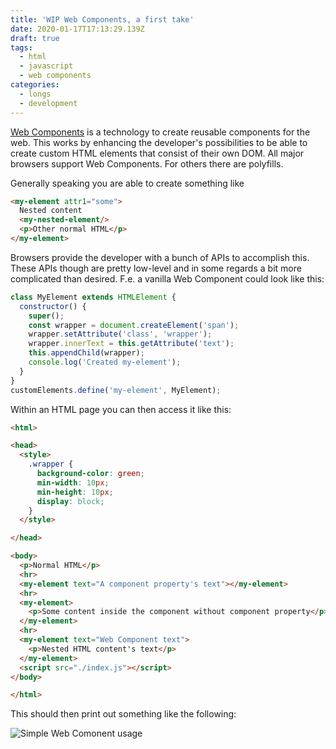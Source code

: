 ```yaml
---
title: 'WIP Web Components, a first take'
date: 2020-01-17T17:13:29.139Z
draft: true
tags:
  - html
  - javascript
  - web components
categories:
  - longs
  - development
---
```

[Web Components](https://developer.mozilla.org/en-US/docs/Web/Web_Components) is a technology to create reusable components for the web. This works by enhancing the developer's possibilities to be able to create custom HTML elements that consist of their own DOM. All major browsers support Web Components. For others there are polyfills.

Generally speaking you are able to create something like

```html
<my-element attr1="some">
  Nested content
  <my-nested-element/>
  <p>Other normal HTML</p>
</my-element>
```

Browsers provide the developer with a bunch of APIs to accomplish this. These APIs though are pretty low-level and in some regards a bit more complicated than desired. F.e. a vanilla Web Component could look like this:

```javascript
class MyElement extends HTMLElement {
  constructor() {
    super();
    const wrapper = document.createElement('span');
    wrapper.setAttribute('class', 'wrapper');
    wrapper.innerText = this.getAttribute('text');
    this.appendChild(wrapper);
    console.log('Created my-element');
  }
}
customElements.define('my-element', MyElement);
```

Within an HTML page you can then access it like this:

```html
<html>

<head>
  <style>
    .wrapper {
      background-color: green;
      min-width: 10px;
      min-height: 10px;
      display: block;
    }
  </style>

</head>

<body>
  <p>Normal HTML</p>
  <hr>
  <my-element text="A component property's text"></my-element>
  <hr>
  <my-element>
    <p>Some content inside the component without component property</p>
  </my-element>
  <hr>
  <my-element text="Web Component text">
    <p>Nested HTML content's text</p>
  </my-element>
  <script src="./index.js"></script>
</body>

</html>
```

This should then print out something like the following:

![Simple Web Comonent usage](/images/uploads/simple_webcomponent.png "Simple Web Comonent usage")
